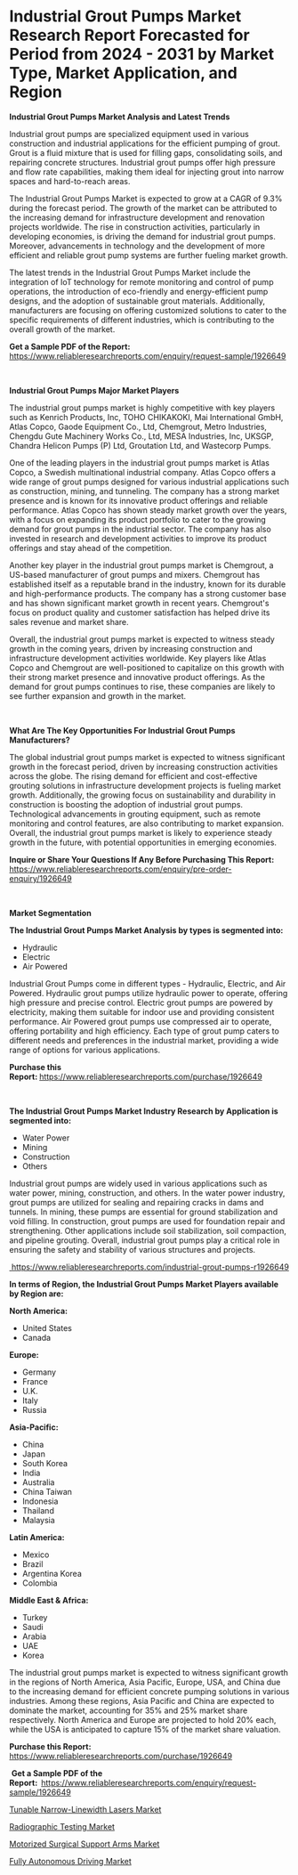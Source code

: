 <p><h1>Industrial Grout Pumps Market Research Report Forecasted for Period from 2024 -  2031 by Market Type, Market Application, and Region</h1></p><p><strong>Industrial Grout Pumps Market Analysis and Latest Trends</strong></p>
<p><p>Industrial grout pumps are specialized equipment used in various construction and industrial applications for the efficient pumping of grout. Grout is a fluid mixture that is used for filling gaps, consolidating soils, and repairing concrete structures. Industrial grout pumps offer high pressure and flow rate capabilities, making them ideal for injecting grout into narrow spaces and hard-to-reach areas.</p><p>The Industrial Grout Pumps Market is expected to grow at a CAGR of 9.3% during the forecast period. The growth of the market can be attributed to the increasing demand for infrastructure development and renovation projects worldwide. The rise in construction activities, particularly in developing economies, is driving the demand for industrial grout pumps. Moreover, advancements in technology and the development of more efficient and reliable grout pump systems are further fueling market growth.</p><p>The latest trends in the Industrial Grout Pumps Market include the integration of IoT technology for remote monitoring and control of pump operations, the introduction of eco-friendly and energy-efficient pump designs, and the adoption of sustainable grout materials. Additionally, manufacturers are focusing on offering customized solutions to cater to the specific requirements of different industries, which is contributing to the overall growth of the market.</p></p>
<p><strong>Get a Sample PDF of the Report:&nbsp;</strong> <a href="https://www.reliableresearchreports.com/enquiry/request-sample/1926649">https://www.reliableresearchreports.com/enquiry/request-sample/1926649</a></p>
<p>&nbsp;</p>
<p><strong>Industrial Grout Pumps Major Market Players</strong></p>
<p><p>The industrial grout pumps market is highly competitive with key players such as Kenrich Products, Inc, TOHO CHIKAKOKI, Mai International GmbH, Atlas Copco, Gaode Equipment Co., Ltd, Chemgrout, Metro Industries, Chengdu Gute Machinery Works Co., Ltd, MESA Industries, Inc, UKSGP, Chandra Helicon Pumps (P) Ltd, Groutation Ltd, and Wastecorp Pumps.</p><p>One of the leading players in the industrial grout pumps market is Atlas Copco, a Swedish multinational industrial company. Atlas Copco offers a wide range of grout pumps designed for various industrial applications such as construction, mining, and tunneling. The company has a strong market presence and is known for its innovative product offerings and reliable performance. Atlas Copco has shown steady market growth over the years, with a focus on expanding its product portfolio to cater to the growing demand for grout pumps in the industrial sector. The company has also invested in research and development activities to improve its product offerings and stay ahead of the competition.</p><p>Another key player in the industrial grout pumps market is Chemgrout, a US-based manufacturer of grout pumps and mixers. Chemgrout has established itself as a reputable brand in the industry, known for its durable and high-performance products. The company has a strong customer base and has shown significant market growth in recent years. Chemgrout's focus on product quality and customer satisfaction has helped drive its sales revenue and market share.</p><p>Overall, the industrial grout pumps market is expected to witness steady growth in the coming years, driven by increasing construction and infrastructure development activities worldwide. Key players like Atlas Copco and Chemgrout are well-positioned to capitalize on this growth with their strong market presence and innovative product offerings. As the demand for grout pumps continues to rise, these companies are likely to see further expansion and growth in the market.</p></p>
<p>&nbsp;</p>
<p><strong>What Are The Key Opportunities For Industrial Grout Pumps Manufacturers?</strong></p>
<p><p>The global industrial grout pumps market is expected to witness significant growth in the forecast period, driven by increasing construction activities across the globe. The rising demand for efficient and cost-effective grouting solutions in infrastructure development projects is fueling market growth. Additionally, the growing focus on sustainability and durability in construction is boosting the adoption of industrial grout pumps. Technological advancements in grouting equipment, such as remote monitoring and control features, are also contributing to market expansion. Overall, the industrial grout pumps market is likely to experience steady growth in the future, with potential opportunities in emerging economies.</p></p>
<p><strong>Inquire or Share Your Questions If Any Before Purchasing This Report:</strong> <a href="https://www.reliableresearchreports.com/enquiry/pre-order-enquiry/1926649">https://www.reliableresearchreports.com/enquiry/pre-order-enquiry/1926649</a></p>
<p>&nbsp;</p>
<p><strong>Market Segmentation</strong></p>
<p><strong>The Industrial Grout Pumps Market Analysis by types is segmented into:</strong></p>
<p><ul><li>Hydraulic</li><li>Electric</li><li>Air Powered</li></ul></p>
<p><p>Industrial Grout Pumps come in different types - Hydraulic, Electric, and Air Powered. Hydraulic grout pumps utilize hydraulic power to operate, offering high pressure and precise control. Electric grout pumps are powered by electricity, making them suitable for indoor use and providing consistent performance. Air Powered grout pumps use compressed air to operate, offering portability and high efficiency. Each type of grout pump caters to different needs and preferences in the industrial market, providing a wide range of options for various applications.</p></p>
<p><strong>Purchase this Report:&nbsp;</strong><a href="https://www.reliableresearchreports.com/purchase/1926649">https://www.reliableresearchreports.com/purchase/1926649</a></p>
<p>&nbsp;</p>
<p><strong>The Industrial Grout Pumps Market Industry Research by Application is segmented into:</strong></p>
<p><ul><li>Water Power</li><li>Mining</li><li>Construction</li><li>Others</li></ul></p>
<p><p>Industrial grout pumps are widely used in various applications such as water power, mining, construction, and others. In the water power industry, grout pumps are utilized for sealing and repairing cracks in dams and tunnels. In mining, these pumps are essential for ground stabilization and void filling. In construction, grout pumps are used for foundation repair and strengthening. Other applications include soil stabilization, soil compaction, and pipeline grouting. Overall, industrial grout pumps play a critical role in ensuring the safety and stability of various structures and projects.</p></p>
<p><a href="https://www.reliableresearchreports.com/industrial-grout-pumps-r1926649">&nbsp;https://www.reliableresearchreports.com/industrial-grout-pumps-r1926649</a></p>
<p><strong>In terms of Region, the Industrial Grout Pumps Market Players available by Region are:</strong></p>
<p>
    <p> <strong> North America: </strong>
        <ul>
            <li>United States</li>
            <li>Canada</li>
        </ul>
        </p> 
    <p> <strong> Europe: </strong>
        <ul>
            <li>Germany</li>
            <li>France</li>
            <li>U.K.</li>
            <li>Italy</li>
            <li>Russia</li>
        </ul>
        </p> 
    <p> <strong> Asia-Pacific: </strong>
        <ul>
            <li>China</li>
            <li>Japan</li>
            <li>South Korea</li>
            <li>India</li>
            <li>Australia</li>
            <li>China Taiwan</li>
            <li>Indonesia</li>
            <li>Thailand</li>
            <li>Malaysia</li>
        </ul>
        </p> 
    <p> <strong> Latin America: </strong>
        <ul>
            <li>Mexico</li>
            <li>Brazil</li>
            <li>Argentina Korea</li>
            <li>Colombia</li>
        </ul>
        </p> 
    <p> <strong> Middle East & Africa: </strong>
        <ul>
            <li>Turkey</li>
            <li>Saudi</li>
            <li>Arabia</li>
            <li>UAE</li>
            <li>Korea</li>
        </ul>
    </p>
    </p>
<p><p>The industrial grout pumps market is expected to witness significant growth in the regions of North America, Asia Pacific, Europe, USA, and China due to the increasing demand for efficient concrete pumping solutions in various industries. Among these regions, Asia Pacific and China are expected to dominate the market, accounting for 35% and 25% market share respectively. North America and Europe are projected to hold 20% each, while the USA is anticipated to capture 15% of the market share valuation.</p></p>
<p><strong>Purchase this Report: </strong><a href="https://www.reliableresearchreports.com/purchase/1926649">https://www.reliableresearchreports.com/purchase/1926649</a></p>
<p>&nbsp;<strong>Get a Sample PDF of the Report:&nbsp;&nbsp;</strong><a href="https://www.reliableresearchreports.com/enquiry/request-sample/1926649">https://www.reliableresearchreports.com/enquiry/request-sample/1926649</a></p>
<p><strong></strong></p>
<p><p><a href="https://github.com/evanppinks/Market-Research-Report-List-1/blob/main/tunable-narrow-linewidth-lasers-market.md">Tunable Narrow-Linewidth Lasers Market</a></p><p><a href="https://medium.com/@emma.white454357/an-in-depth-analysis-of-the-global-radiographic-testing-market-scope-and-its-rapid-growing-5-8-f114e2c30400">Radiographic Testing Market</a></p><p><a href="https://github.com/dianemacle6776/Market-Research-Report-List-1/blob/main/motorized-surgical-support-arms-market.md">Motorized Surgical Support Arms Market</a></p><p><a href="https://medium.com/@bernadette.james576/global-fully-autonomous-driving-market-analysis-trends-forecasts-and-growth-opportunities-2024-e7fff4b147dc">Fully Autonomous Driving Market</a></p></p>